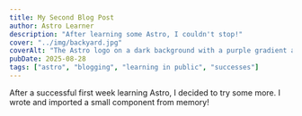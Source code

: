 ```yaml
---
title: My Second Blog Post
author: Astro Learner
description: "After learning some Astro, I couldn't stop!"
cover: "../img/backyard.jpg"
coverAlt: "The Astro logo on a dark background with a purple gradient arc."
pubDate: 2025-08-28
tags: ["astro", "blogging", "learning in public", "successes"]
---
```

After a successful first week learning Astro, I decided to try some more. I wrote and imported a small component from memory!